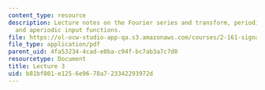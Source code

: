 ```yaml
---
content_type: resource
description: Lecture notes on the Fourier series and transform, periodic input functions,
  and aperiodic input functions.
file: https://ol-ocw-studio-app-qa.s3.amazonaws.com/courses/2-161-signal-processing-continuous-and-discrete-fall-2008/b81bf801e1256e9678a723342293972d_lecture_03.pdf
file_type: application/pdf
parent_uid: 4fa53234-4cad-e0ba-c94f-bc7ab3a7c7d0
resourcetype: Document
title: Lecture 3
uid: b81bf801-e125-6e96-78a7-23342293972d
---
```

